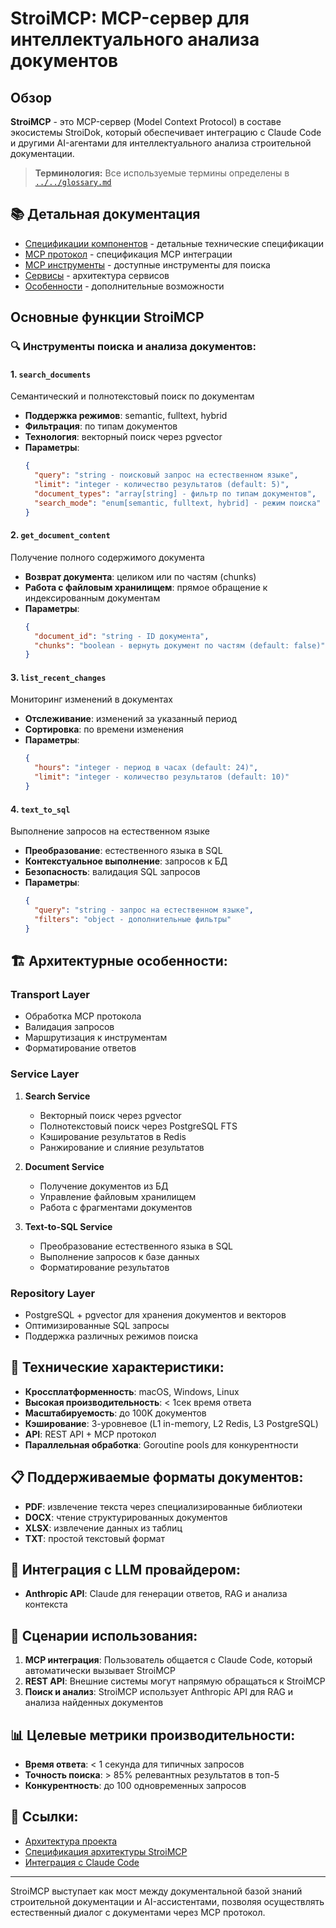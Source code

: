 # StroiMCP: MCP-сервер для интеллектуального анализа документов

## Обзор

**StroiMCP** - это MCP-сервер (Model Context Protocol) в составе экосистемы StroiDok, который обеспечивает интеграцию с Claude Code и другими AI-агентами для интеллектуального анализа строительной документации.

> **Терминология:** Все используемые термины определены в [`../../glossary.md`](../../glossary.md)

## 📚 Детальная документация

- [Спецификации компонентов](./specs/README.md) - детальные технические спецификации
- [MCP протокол](./specs/mcp-protocol.md) - спецификация MCP интеграции
- [MCP инструменты](./specs/mcp-tools.md) - доступные инструменты для поиска
- [Сервисы](./specs/services.md) - архитектура сервисов
- [Особенности](./Features.md) - дополнительные возможности

## Основные функции StroiMCP

### 🔍 **Инструменты поиска и анализа документов:**

#### 1. `search_documents`
Семантический и полнотекстовый поиск по документам
- **Поддержка режимов**: semantic, fulltext, hybrid
- **Фильтрация**: по типам документов
- **Технология**: векторный поиск через pgvector
- **Параметры**:
  ```json
  {
    "query": "string - поисковый запрос на естественном языке",
    "limit": "integer - количество результатов (default: 5)",
    "document_types": "array[string] - фильтр по типам документов",
    "search_mode": "enum[semantic, fulltext, hybrid] - режим поиска"
  }
  ```

#### 2. `get_document_content`
Получение полного содержимого документа
- **Возврат документа**: целиком или по частям (chunks)
- **Работа с файловым хранилищем**: прямое обращение к индексированным документам
- **Параметры**:
  ```json
  {
    "document_id": "string - ID документа",
    "chunks": "boolean - вернуть документ по частям (default: false)"
  }
  ```

#### 3. `list_recent_changes`
Мониторинг изменений в документах
- **Отслеживание**: изменений за указанный период
- **Сортировка**: по времени изменения
- **Параметры**:
  ```json
  {
    "hours": "integer - период в часах (default: 24)",
    "limit": "integer - количество результатов (default: 10)"
  }
  ```

#### 4. `text_to_sql`
Выполнение запросов на естественном языке
- **Преобразование**: естественного языка в SQL
- **Контекстуальное выполнение**: запросов к БД
- **Безопасность**: валидация SQL запросов
- **Параметры**:
  ```json
  {
    "query": "string - запрос на естественном языке",
    "filters": "object - дополнительные фильтры"
  }
  ```

## 🏗️ **Архитектурные особенности:**

### Transport Layer
- Обработка MCP протокола
- Валидация запросов
- Маршрутизация к инструментам
- Форматирование ответов

### Service Layer
1. **Search Service**
   - Векторный поиск через pgvector
   - Полнотекстовый поиск через PostgreSQL FTS
   - Кэширование результатов в Redis
   - Ранжирование и слияние результатов

2. **Document Service**
   - Получение документов из БД
   - Управление файловым хранилищем
   - Работа с фрагментами документов

3. **Text-to-SQL Service**
   - Преобразование естественного языка в SQL
   - Выполнение запросов к базе данных
   - Форматирование результатов

### Repository Layer
- PostgreSQL + pgvector для хранения документов и векторов
- Оптимизированные SQL запросы
- Поддержка различных режимов поиска

## 🔧 **Технические характеристики:**

- **Кроссплатформенность**: macOS, Windows, Linux
- **Высокая производительность**: < 1сек время ответа
- **Масштабируемость**: до 100K документов
- **Кэширование**: 3-уровневое (L1 in-memory, L2 Redis, L3 PostgreSQL)
- **API**: REST API + MCP протокол
- **Параллельная обработка**: Goroutine pools для конкурентности

## 📋 **Поддерживаемые форматы документов:**

- **PDF**: извлечение текста через специализированные библиотеки
- **DOCX**: чтение структурированных документов
- **XLSX**: извлечение данных из таблиц
- **TXT**: простой текстовый формат

## 🔗 **Интеграция с LLM провайдером:**

- **Anthropic API**: Claude для генерации ответов, RAG и анализа контекста

## 🚀 **Сценарии использования:**

1. **MCP интеграция**: Пользователь общается с Claude Code, который автоматически вызывает StroiMCP
2. **REST API**: Внешние системы могут напрямую обращаться к StroiMCP
3. **Поиск и анализ**: StroiMCP использует Anthropic API для RAG и анализа найденных документов

## 📊 **Целевые метрики производительности:**

- **Время ответа**: < 1 секунда для типичных запросов
- **Точность поиска**: > 85% релевантных результатов в топ-5
- **Конкурентность**: до 100 одновременных запросов

## 🔗 **Ссылки:**

- [Архитектура проекта](../architecture/overview.md)
- [Спецификация архитектуры StroiMCP](../architecture/stroimcp.md)
- [Интеграция с Claude Code](../mcp-claude-code-integration.md)

---

StroiMCP выступает как мост между документальной базой знаний строительной документации и AI-ассистентами, позволяя осуществлять естественный диалог с документами через MCP протокол.